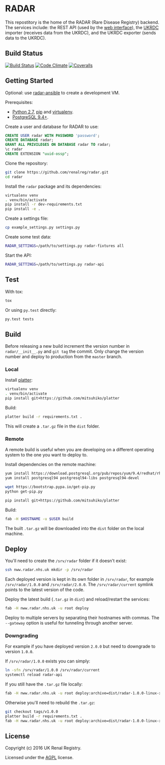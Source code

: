 # RADAR

This repostitory is the home of the RADAR (Rare Disease Registry) backend.
The services include: the REST API (used by the [web interface](https://github.com/renalreg/radar-client)), the [UKRDC](https://github.com/renalreg/ukrdc) importer (receives data from the UKRDC), and the UKRDC exporter (sends data to the UKRDC).

## Build Status

[![Build Status](https://img.shields.io/travis/renalreg/radar/master.svg)](https://travis-ci.org/renalreg/radar) [![Code Climate](https://img.shields.io/codeclimate/github/renalreg/radar.svg)](https://codeclimate.com/github/renalreg/radar) [![Coveralls](https://img.shields.io/coveralls/renalreg/radar.svg)](https://coveralls.io/github/renalreg/radar)

## Getting Started

Optional: use [radar-ansible](https://github.com/renalreg/radar-ansible) to create a development VM.

Prerequisites:

* [Python 2.7](https://www.python.org/download/releases/2.7/), [pip](https://pypi.python.org/pypi/pip) and [virtualenv](https://pypi.python.org/pypi/virtualenv).
* [PostgreSQL 9.4+](https://www.postgresql.org/download/).

Create a user and database for RADAR to use:

```sql
CREATE USER radar WITH PASSWORD 'password';
CREATE DATABASE radar;
GRANT ALL PRIVILEGES ON DATABASE radar TO radar;
\c radar
CREATE EXTENSION "uuid-ossp";
```

Clone the repository:

```sh
git clone https://github.com/renalreg/radar.git
cd radar
```

Install the `radar` package and its dependencies:

```sh
virtualenv venv
. venv/bin/activate
pip install -r dev-requirements.txt
pip install -e .
```

Create a settings file:

```sh
cp example_settings.py settings.py
```

Create some test data:

```sh
RADAR_SETTINGS=/path/to/settings.py radar-fixtures all
```

Start the API:

```sh
RADAR_SETTINGS=/path/to/settings.py radar-api
```

## Test

With tox:

```sh
tox
```

Or using `py.test` directly:

```sh
py.test tests
```

## Build

Before releasing a new build increment the version number in `radar/__init__.py` and `git tag` the commit.
Only change the version number and deploy to production from the `master` branch.

### Local

Install [platter](https://github.com/mitsuhiko/platter):

```sh
virtualenv venv
. venv/bin/activate
pip install git+https://github.com/mitsuhiko/platter
```

Build:

```sh
platter build -r requirements.txt .
```

This will create a `.tar.gz` file in the `dist` folder.


### Remote

A remote build is useful when you are developing on a different operating system to the one you want to deploy to.

Install dependencies on the remote machine:

```sh
yum install https://download.postgresql.org/pub/repos/yum/9.4/redhat/rhel-7-x86_64/pgdg-centos94-9.4-2.noarch.rpm
yum install postgresql94 postgresql94-libs postgresql94-devel

wget https://bootstrap.pypa.io/get-pip.py
python get-pip.py

pip install git+https://github.com/mitsuhiko/platter
```

Build:

```sh
fab -H $HOSTNAME -u $USER build
```

The built `.tar.gz` will be downloaded into the `dist` folder on the local machine.

## Deploy

You'll need to create the `/srv/radar` folder if it doesn't exist:

```sh
ssh nww.radar.nhs.uk mkdir -p /srv/radar
```

Each deployed version is kept in its own folder in `/srv/radar`, for example `/srv/radar/1.0.0` and `/srv/radar/2.0.0`. The `/srv/radar/current` symlink points to the latest version of the code.

Deploy the latest build (`.tar.gz` in `dist`) and reload/restart the services:

```sh
fab -H nww.radar.nhs.uk -u root deploy
```

Deploy to multiple servers by separating their hostnames with commas. The `--gateway` option is useful for tunneling through another server.

### Downgrading

For example if you have deployed version `2.0.0` but need to downgrade to version `1.0.0`.

If `/srv/radar/1.0.0` exists you can simply:

```sh
ln -sfn /srv/radar/1.0.0 /srv/radar/current
systemctl reload radar-api
```

If you still have the `.tar.gz` file locally:

```sh
fab -H nww.radar.nhs.uk -u root deploy:archive=dist/radar-1.0.0-linux-x86_64.tar.gz
```

Otherwise you'll need to rebuild the `.tar.gz`:

```sh
git checkout tags/v1.0.0
platter build -r requirements.txt .
fab -H nww.radar.nhs.uk -u root deploy:archive=dist/radar-1.0.0-linux-x86_64.tar.gz
```

## License

Copyright (c) 2016 UK Renal Registry.

Licensed under the [AGPL](LICENSE.md) license.

